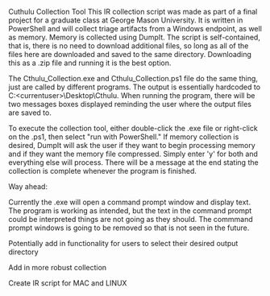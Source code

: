 Cuthulu Collection Tool
This IR collection script was made as part of a final project for a graduate class at George Mason University. It is written in PowerShell and will collect triage artifacts from a Windows endpoint, as well as memory. Memory is collected using DumpIt.
The script is self-contained, that is, there is no need to download additional files, so long as all of the files here are downloaded and saved to the same directory. Downloading this as a .zip file and running it is the best option. 

The Cthulu_Collection.exe and Cthulu_Collection.ps1 file do the same thing, just are called by different programs. The output is essentially hardcoded to C:\<currentuser>\Desktop\Cthulu. When running the program, there will be two messages boxes displayed
reminding the user where the output files are saved to.

To execute the collection tool, either double-click the .exe file or right-click on the .ps1, then select "run with PowerShell." If memory collection is desired, DumpIt will ask the user if they want to begin processing memory and if they want the memory file 
compressed. Simply enter 'y' for both and everything else will process. There will be a message at the end stating the collection is complete whenever the program is finished.

Way ahead:

Currently the .exe will open a command prompt window and display text. The program is working as intended, but the text in the command prompt could be interpreted things are not going as they should. The commmand prompt windows is going to be removed so that
is not seen in the future.

Potentially add in functionality for users to select their desired output directory 

Add in more robust collection

Create IR script for MAC and LINUX
